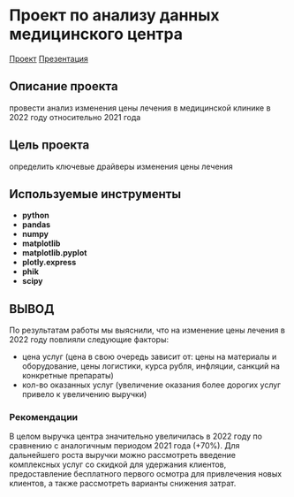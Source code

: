 # Проект по анализу данных медицинского центра
[Проект](https://github.com/Dlizai/Portfolio/blob/d9bd946ee9363af911e2b3aff653ec51764cc343/%D0%90%D0%BD%D0%B0%D0%BB%D0%B8%D0%B7%20%D0%B4%D0%B0%D0%BD%D0%BD%D1%8B%D1%85%20%D0%BC%D0%B5%D0%B4.%20%D1%86%D0%B5%D0%BD%D1%82%D1%80%D0%B0/%D0%90%D0%BD%D0%B0%D0%BB%D0%B8%D1%82%D0%B8%D0%BA%D0%B0%20%D0%B4%D0%B0%D0%BD%D0%BD%D1%8B%D1%85%20%D0%BC%D0%B5%D0%B4%D0%B8%D1%86%D0%B8%D0%BD%D1%81%D0%BA%D0%BE%D0%B3%D0%BE%20%D1%86%D0%B5%D0%BD%D1%82%D1%80%D0%B0.ipynb)
[Презентация](https://disk.yandex.ru/i/dslJhsXPAqvODw)


## Описание проекта
провести анализ изменения цены лечения в медицинской клинике в 2022 году относительно 2021 года


## Цель проекта
определить ключевые драйверы изменения цены лечения


## Используемые инструменты
- **python**
- **pandas**
- **numpy**
- **matplotlib**
- **matplotlib.pyplot**
- **plotly.express**
- **phik**
- **scipy**


## ВЫВОД
По результатам работы мы выяснили, что на изменение цены лечения в 2022 году повлияли следующие факторы:
- цена услуг (цена в свою очередь зависит от: цены на материалы и оборудование, цены логистики, курса рубля, инфляции, санкций на конкретные препараты)
- кол-во оказанных услуг (увеличение оказания более дорогих услуг привело к увеличению выручки)

### Рекомендации
В целом выручка центра значительно увеличилась в 2022 году по сравнению с аналогичным периодом 2021 года (+70%). Для дальнейшего роста выручки можно рассмотреть введение комплексных услуг со скидкой для удержания клиентов, предоставление бесплатного первого осмотра для привлечения новых клиентов, а также рассмотреть варианты снижения затрат.
